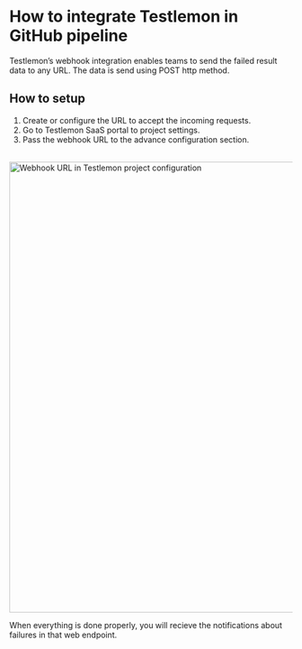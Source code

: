 # How to integrate Testlemon in GitHub pipeline

Testlemon’s webhook integration enables teams to send the failed result data to any URL. The data is send using POST http method.

## How to setup

1. Create or configure the URL to accept the incoming requests.
2. Go to Testlemon SaaS portal to project settings.
3. Pass the webhook URL to the advance configuration section.
<br/>
<img src="/images/integrations/webhook/webhook-1.png" alt="Webhook URL in Testlemon project configuration" width="800"/>

When everything is done properly, you will recieve the notifications about failures in that web endpoint.